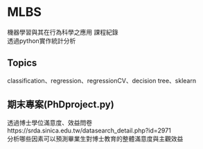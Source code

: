 # MLBS

機器學習與其在行為科學之應用 課程紀錄\
透過python實作統計分析

## Topics
classification、regression、regressionCV、decision tree、sklearn

## 期末專案(PhDproject.py)
透過博士學位滿意度、效益問卷https://srda.sinica.edu.tw/datasearch_detail.php?id=2971 \
分析哪些因素可以預測畢業生對博士教育的整體滿意度與主觀效益

